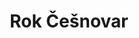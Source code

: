 ---
SICRIS: '33795'
draft: false
fixName: rok_češnovar
lab: Laboratorij za adaptivne sisteme in paralelno procesiranje
labPos: Član laboratorija
location: R2.41 - Laboratorij LASPP
mailInfo: rok.cesnovar@fri.uni-lj.si
officeHours: null
profName: asist. Rok Češnovar
profTitle: Asistent
telephoneInfo: null
title: Rok Češnovar
---